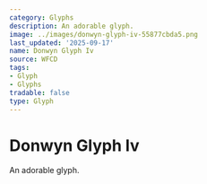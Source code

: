 ```yaml
---
category: Glyphs
description: An adorable glyph.
image: ../images/donwyn-glyph-iv-55877cbda5.png
last_updated: '2025-09-17'
name: Donwyn Glyph Iv
source: WFCD
tags:
- Glyph
- Glyphs
tradable: false
type: Glyph
---
```


# Donwyn Glyph Iv

An adorable glyph.

